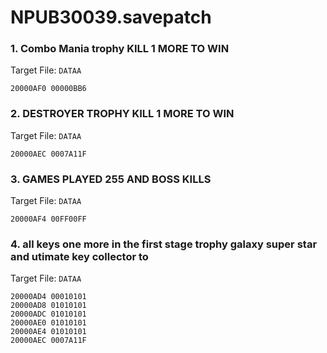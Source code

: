 # NPUB30039.savepatch

### 1. Combo Mania trophy KILL 1 MORE TO WIN

Target File: `DATAA`

```
20000AF0 00000BB6
```

### 2. DESTROYER TROPHY KILL 1 MORE TO WIN

Target File: `DATAA`

```
20000AEC 0007A11F
```

### 3. GAMES PLAYED 255 AND BOSS KILLS

Target File: `DATAA`

```
20000AF4 00FF00FF
```

### 4. all keys one more in the first stage trophy galaxy super star and utimate key collector to

Target File: `DATAA`

```
20000AD4 00010101
20000AD8 01010101
20000ADC 01010101
20000AE0 01010101
20000AE4 01010101
20000AEC 0007A11F
```

